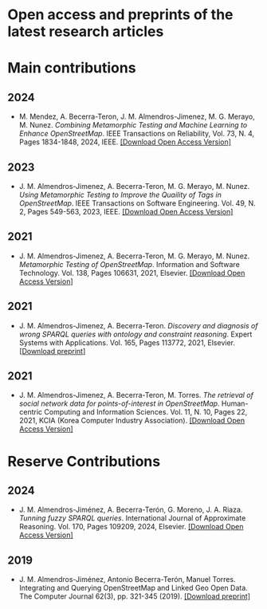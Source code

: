 # Open access and preprints of the latest research articles

# Main contributions

## 2024

- M. Mendez, A. Becerra-Teron, J. M. Almendros-Jimenez, M. G. Merayo, M. Nunez. *Combining Metamorphic Testing and Machine Learning to Enhance OpenStreetMap*. IEEE Transactions on Reliability, Vol. 73, N. 4, Pages 1834-1848, 2024, IEEE. [[Download Open Access Version]](MainContributions/TRE-2024/TRE-2024.pdf)

## 2023

- J. M. Almendros-Jimenez, A. Becerra-Teron, M. G. Merayo, M. Nunez.
*Using Metamorphic Testing to Improve the Quaility of Tags in OpenStreetMap*. IEEE Transactions on Software Engineering. Vol. 49, N. 2, Pages 549-563, 2023, IEEE. [[Download Open Access Version]](MainContributions/TSE-2023/TRE-2023.pdf)

## 2021

- J. M. Almendros-Jimenez, A. Becerra-Teron, M. G. Merayo, M. Nunez.
*Metamorphic Testing of OpenStreetMap*. Information and Software Technology. Vol. 138, Pages 106631, 2021, Elsevier. [[Download Open Access Version]](IST-2021/IST-2021.pdf)

## 2021

- J. M. Almendros-Jimenez, A. Becerra-Teron.
*Discovery and diagnosis of wrong SPARQL queries with ontology and constraint reasoning*. Expert Systems with Applications. Vol. 165, Pages 113772, 2021, Elsevier. [[Download preprint]](ESWA-2021/ESWA-2019-pre.pdf)

## 2021

- J. M. Almendros-Jimenez, A. Becerra-Teron, M. Torres.
*The retrieval of social network data for points-of-interest in OpenStreetMap*. Human- centric Computing and Information Sciences. Vol. 11, N. 10, Pages 22, 2021, KCIA (Korea Computer Industry Association). [[Download Open Access Version]](HCIS-2021/HCIS-2021-pre.pdf)

# Reserve Contributions

## 2024

- J. M. Almendros-Jiménez, A. Becerra-Terón, G. Moreno, J. A. Riaza.
*Tunning fuzzy SPARQL queries*. International Journal of Approximate Reasoning. Vol. 170, Pages 109209, 2024, Elsevier. [[Download Open Access Version]](IJAR-2024/IJAR-2024.pdf)

## 2019
- J. M. Almendros-Jiménez, Antonio Becerra-Terón, Manuel Torres. Integrating and Querying OpenStreetMap and Linked Geo Open Data. The Computer Journal 62(3), pp. 321-345 (2019). [[Download preprint]](ReserveContributions/CJ-2019/CJ-2019-pre.pdf)
